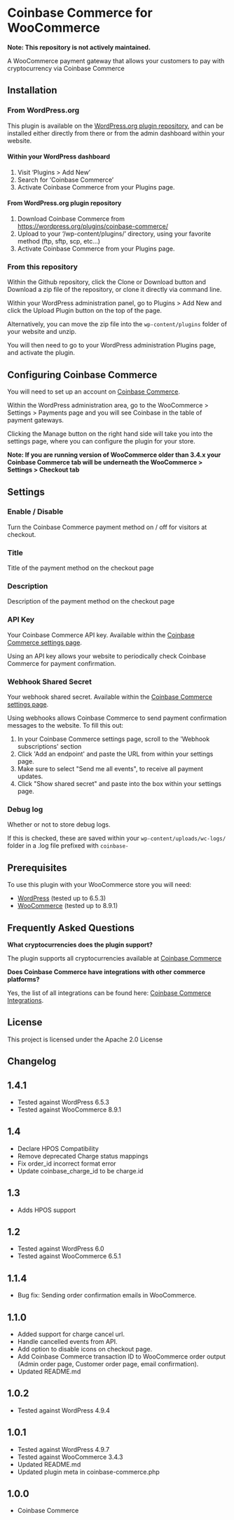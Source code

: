 # Coinbase Commerce for WooCommerce

**Note: This repository is not actively maintained.**

A WooCommerce payment gateway that allows your customers to pay with cryptocurrency via Coinbase Commerce

## Installation

### From WordPress.org

This plugin is available on the [WordPress.org plugin repository], and can be installed either directly from there or from the admin dashboard within your website.

#### Within your WordPress dashboard

1. Visit ‘Plugins > Add New’
2. Search for ‘Coinbase Commerce’
3. Activate Coinbase Commerce from your Plugins page.

#### From WordPress.org plugin repository

1. Download Coinbase Commerce from <https://wordpress.org/plugins/coinbase-commerce/>
2. Upload to your ‘/wp-content/plugins/’ directory, using your favorite method (ftp, sftp, scp, etc…)
3. Activate Coinbase Commerce from your Plugins page.

### From this repository

Within the Github repository, click the Clone or Download button and Download a zip file of the repository, or clone it directly via command line.

Within your WordPress administration panel, go to Plugins > Add New and click the Upload Plugin button on the top of the page.

Alternatively, you can move the zip file into the `wp-content/plugins` folder of your website and unzip.

You will then need to go to your WordPress administration Plugins page, and activate the plugin.

## Configuring Coinbase Commerce

You will need to set up an account on [Coinbase Commerce].

Within the WordPress administration area, go to the WooCommerce > Settings > Payments page and you will see Coinbase in the table of payment gateways.

Clicking the Manage button on the right hand side will take you into the settings page, where you can configure the plugin for your store.

**Note: If you are running version of WooCommerce older than 3.4.x your Coinbase Commerce tab will be underneath the WooCommerce > Settings > Checkout tab**

## Settings

### Enable / Disable

Turn the Coinbase Commerce payment method on / off for visitors at checkout.

### Title

Title of the payment method on the checkout page

### Description

Description of the payment method on the checkout page

### API Key

Your Coinbase Commerce API key. Available within the [Coinbase Commerce settings page].

Using an API key allows your website to periodically check Coinbase Commerce for payment confirmation.

### Webhook Shared Secret

Your webhook shared secret. Available within the [Coinbase Commerce settings page].

Using webhooks allows Coinbase Commerce to send payment confirmation messages to the website. To fill this out:

1. In your Coinbase Commerce settings page, scroll to the 'Webhook subscriptions' section
2. Click 'Add an endpoint' and paste the URL from within your settings page.
3. Make sure to select "Send me all events", to receive all payment updates.
4. Click "Show shared secret" and paste into the box within your settings page.

### Debug log

Whether or not to store debug logs.

If this is checked, these are saved within your `wp-content/uploads/wc-logs/` folder in a .log file prefixed with `coinbase-`

## Prerequisites

To use this plugin with your WooCommerce store you will need:

- [WordPress] (tested up to 6.5.3)
- [WooCommerce] (tested up to 8.9.1)

## Frequently Asked Questions

**What cryptocurrencies does the plugin support?**

The plugin supports all cryptocurrencies available at [Coinbase Commerce]

**Does Coinbase Commerce have integrations with other commerce platforms?**

Yes, the list of all integrations can be found here: [Coinbase Commerce Integrations](https://commerce.coinbase.com/integrate).

## License

This project is licensed under the Apache 2.0 License

## Changelog

## 1.4.1

- Tested against WordPress 6.5.3
- Tested against WooCommerce 8.9.1

## 1.4

- Declare HPOS Compatibility
- Remove deprecated Charge status mappings
- Fix order_id incorrect format error
- Update coinbase_charge_id to be charge.id

## 1.3

- Adds HPOS support

## 1.2

- Tested against WordPress 6.0
- Tested against WooCommerce 6.5.1

## 1.1.4

- Bug fix: Sending order confirmation emails in WooCommerce.

## 1.1.0

- Added support for charge cancel url.
- Handle cancelled events from API.
- Add option to disable icons on checkout page.
- Add Coinbase Commerce transaction ID to WooCommerce order output (Admin order page, Customer order page, email confirmation).
- Updated README.md

## 1.0.2

- Tested against WordPress 4.9.4

## 1.0.1

- Tested against WordPress 4.9.7
- Tested against WooCommerce 3.4.3
- Updated README.md
- Updated plugin meta in coinbase-commerce.php

## 1.0.0

- Coinbase Commerce

[//]: # "Comments for storing reference material in. Stripped out when processing the markdown"
[Coinbase Commerce]: https://commerce.coinbase.com/
[Coinbase Commerce settings page]: https://commerce.coinbase.com/dashboard/settings/
[WooCommerce]: https://woocommerce.com/
[WordPress]: https://wordpress.org/
[WordPress.org plugin repository]: https://wordpress.org/plugins/coinbase-commerce/
